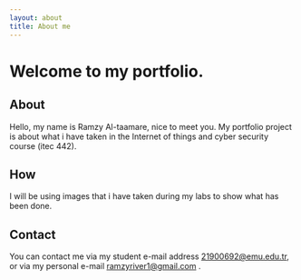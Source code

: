 ```yaml
---
layout: about
title: About me
---
```

# Welcome to my portfolio.

## About

Hello, my name is Ramzy Al-taamare, nice to meet you.
My portfolio project is about what i have taken in the Internet of things and cyber security course (itec 442).

## How

I will be using images that i have taken during my labs to show what has been done.

## Contact

You can contact me via my student e-mail address 21900692@emu.edu.tr, or via my personal e-mail ramzyriver1@gmail.com . 
